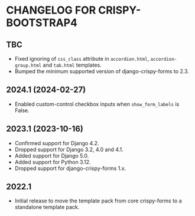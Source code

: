 # CHANGELOG FOR CRISPY-BOOTSTRAP4

## TBC

* Fixed ignoring of `css_class` attribute in `accordion.html`, `accordion-group.html` and `tab.html` templates.
* Bumped the minimum supported version of django-crispy-forms to 2.3.

## 2024.1 (2024-02-27)

* Enabled custom-control checkbox inputs when `show_form_labels` is False.

## 2023.1 (2023-10-16)

* Confirmed support for Django 4.2.
* Dropped support for Django 3.2, 4.0 and 4.1.
* Added support for Django 5.0.
* Added support for Python 3.12.
* Dropped support for django-crispy-forms 1.x.

## 2022.1

* Initial release to move the template pack from core crispy-forms to a 
  standalone template pack. 